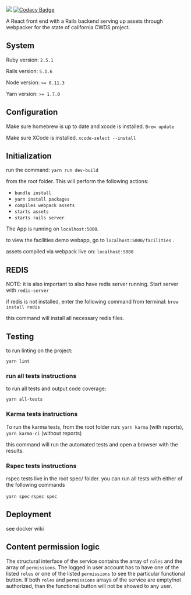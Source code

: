 <a href="http://codeclimate.com/github/ca-cwds/CALS"><img src="http://codeclimate.com/github/ca-cwds/CALS/badges/gpa.svg" /></a>
[![Codacy Badge](https://api.codacy.com/project/badge/Grade/8cf2373d85364e24976380e4e5a10cce)](https://www.codacy.com/app/CALS/CALS?utm_source=github.com&amp;utm_medium=referral&amp;utm_content=ca-cwds/CALS&amp;utm_campaign=Badge_Grade)

A React front end with a Rails backend serving up assets through webpacker for the state of california CWDS project.

## System
Ruby version: `2.5.1`

Rails version: `5.1.6`

Node version: `>= 8.11.3`

Yarn version: `>= 1.7.0`

## Configuration
Make sure homebrew is up to date and xcode is installed.
`Brew update`

Make sure XCode is installed.
`xcode-select --install`

## Initialization

run the command:
`yarn run dev-build`

from the root folder. This will perform the following actions:
 - `bundle install`
 - `yarn install packages`
 - `compiles webpack assets`
 - `starts assets`
 - `starts rails server`

The App is running on
`localhost:5000`.

to view the facilities demo webapp, go to
`localhost:5000/facilities` .

assets compiled via webpack live on:
`localhost:5080`

## REDIS
NOTE: it is also important to also have redis server running. Start server with
`redis-server`

if redis is not installed, enter the following command from terminal:
`brew install redis `

this command will install all necessary redis files.


## Testing

to run linting on the project:

`yarn lint`

### run all tests instructions
to run all tests and output code coverage:

`yarn all-tests`

### Karma tests instructions
To run the karma tests, from the root folder run:
`yarn karma` (with reports), `yarn karma-ci` (without reports)

this command will run the automated tests and open a browser with the results.

### Rspec tests instructions
 rspec tests live in the root spec/ folder. you can run all tests with either of the following commands

 `yarn spec`
 `rspec spec`


## Deployment
see docker wiki

## Content permission logic
The structural interface of the service contains the array of `roles` and the array of `permissions`. 
The logged in user account has to have one of the listed `roles` or one of the listed `permissions` to see the particular functional button.
If both `roles` and `permissions` arrays of the service are empty/not authorized, than the functional button will not be showed to any user.
